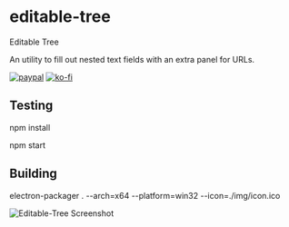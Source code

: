 # editable-tree
Editable Tree

An utility to fill out nested text fields with an extra panel for URLs.

[![paypal](https://i.imgur.com/URcFCl1.png)](https://www.paypal.com/cgi-bin/webscr?cmd=_s-xclick&hosted_button_id=Y4DJVGBKXB8MJ&source=url)
[![ko-fi](https://www.ko-fi.com/img/githubbutton_sm.svg)](https://ko-fi.com/Y8Y2M1UI)


## Testing

npm install

npm start

## Building

electron-packager . --arch=x64 --platform=win32 --icon=./img/icon.ico

![Editable-Tree Screenshot](https://i.imgur.com/9J4qTno.png)
